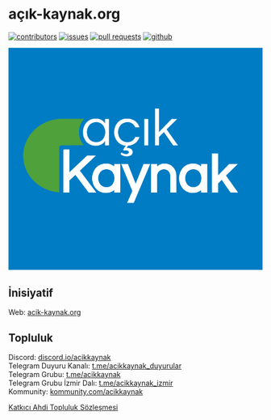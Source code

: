 # açık-kaynak.org

[![contributors][contributors-image]][contributors-url]
[![issues][issues-image]][issues-url]
[![pull requests][issues-pr-image]][issues-pr-url]
[![github][github-image]][github-url]


<div align="center">
    <a href="https://acik-kaynak.org/">
        <img src="./Media/acik-kaynak.svg" alt="açık-kaynak.org" title="" />
    </a>
</div>

## İnisiyatif
Web: [acik-kaynak.org](https://acik-kaynak.org/)  
  
## Topluluk
Discord: [discord.io/acikkaynak](https://discord.io/acikkaynak)  
Telegram Duyuru Kanalı: [t.me/acikkaynak_duyurular](https://t.me/acikkaynak_duyurular)  
Telegram Grubu: [t.me/acikkaynak](https://t.me/acikkaynak)  
Telegram Grubu İzmir Dalı: [t.me/acikkaynak_izmir](https://t.me/acikkaynak_izmir)  
Kommunity: [kommunity.com/acikkaynak](https://kommunity.com/acikkaynak)  
  
[Katkıcı Ahdi Topluluk Sözleşmesi](CODE_OF_CONDUCT.md)


[contributors-image]: https://img.shields.io/github/contributors/acikkaynak/acikkaynak.svg?style=flat-square
[contributors-url]: https://github.com/acikkaynak/acikkaynak/blob/master/LICENSE
[issues-image]: https://img.shields.io/github/issues/acikkaynak/acikkaynak.svg?style=flat-square
[issues-url]: https://github.com/acikkaynak/acikkaynak/issues
[issues-pr-image]: https://img.shields.io/github/issues-pr/acikkaynak/acikkaynak.svg?style=flat-square
[issues-pr-url]: https://github.com/acikkaynak/acikkaynak/pulls
[github-image]: https://img.shields.io/github/stars/acikkaynak/acikkaynak.svg?style=social&label=Star
[github-url]: https://github.com/acikkaynak/acikkaynak
